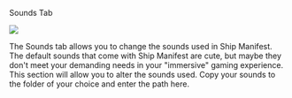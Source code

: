Sounds Tab

![](http://i.imgur.com/TJIcEI8.png)

The Sounds tab allows you to change the sounds used in Ship Manifest.  The default sounds that come with Ship Manifest are cute, but maybe they don't meet your demanding needs in your "immersive" gaming experience.  This section will allow you to alter the sounds used.  Copy your sounds to the folder of your choice and enter the path here.